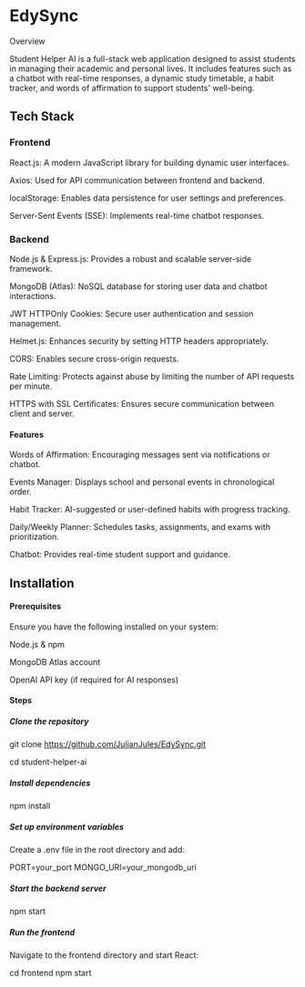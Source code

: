 # EdySync

Overview

Student Helper AI is a full-stack web application designed to assist students in managing their academic and personal lives. It includes features such as a chatbot with real-time responses, a dynamic study timetable, a habit tracker, and words of affirmation to support students' well-being.

## Tech Stack

### Frontend

React.js: A modern JavaScript library for building dynamic user interfaces.

Axios: Used for API communication between frontend and backend.

localStorage: Enables data persistence for user settings and preferences.

Server-Sent Events (SSE): Implements real-time chatbot responses.

### Backend

Node.js & Express.js: Provides a robust and scalable server-side framework.

MongoDB (Atlas): NoSQL database for storing user data and chatbot interactions.

JWT HTTPOnly Cookies: Secure user authentication and session management.

Helmet.js: Enhances security by setting HTTP headers appropriately.

CORS: Enables secure cross-origin requests.

Rate Limiting: Protects against abuse by limiting the number of API requests per minute.

HTTPS with SSL Certificates: Ensures secure communication between client and server.

#### Features

Words of Affirmation: Encouraging messages sent via notifications or chatbot.

Events Manager: Displays school and personal events in chronological order.

Habit Tracker: AI-suggested or user-defined habits with progress tracking.

Daily/Weekly Planner: Schedules tasks, assignments, and exams with prioritization.

Chatbot: Provides real-time student support and guidance.

## Installation

#### Prerequisites

Ensure you have the following installed on your system:

Node.js & npm

MongoDB Atlas account

OpenAI API key (if required for AI responses)

#### Steps

##### Clone the repository

git clone https://github.com/JulianJules/EdySync.git

cd student-helper-ai

##### Install dependencies

npm install

##### Set up environment variables
Create a .env file in the root directory and add:

PORT=your_port
MONGO_URI=your_mongodb_uri

##### Start the backend server

npm start

##### Run the frontend
Navigate to the frontend directory and start React:

cd frontend
npm start

